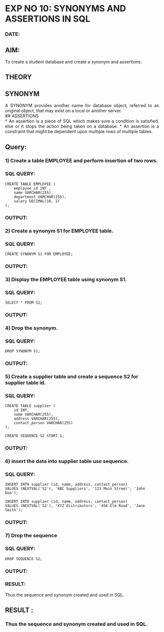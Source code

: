 # EXP NO 10: SYNONYMS AND ASSERTIONS IN SQL 
### DATE: 
## AIM:
To create a student database and create a synonym and assertions.

## THEORY
## SYNONYM
<div align="justify">
A SYNONYM provides another name for database object, referred to as original object, that may exist on a local or another server.
</div>
## ASSERTIONS
<div align="justify">
* An assertion is a piece of SQL which makes sure a condition is satisfied, else or it stops the action being taken on a database.
* An assertion is a constraint that might be dependent upon multiple rows of multiple tables.
</div>

## Query:
### 1) Create a table EMPLOYEE and perform insertion of two rows.

### SQL QUERY: 
```
CREATE TABLE EMPLOYEE (
    employee_id INT ,
    name VARCHAR(255),
    department VARCHAR(255),
    salary DECIMAL(10, 2)
);
```

### OUTPUT:

### 2) Create a synonym S1 for EMPLOYEE  table.

### SQL QUERY: 
```
CREATE SYNONYM S1 FOR EMPLOYEE;
```
### OUTPUT:


### 3) Display the EMPLOYEE  table using synonym S1.
 
### SQL QUERY: 
```
SELECT * FROM S1;
```

### OUTPUT:


### 4) Drop the synonym.

### SQL QUERY: 
```
DROP SYNONYM S1;
```

### OUTPUT:



### 5) Create a supplier table and create a sequence S2 for supplier table id.

### SQL QUERY: 
```
CREATE TABLE supplier (
    id INT,
    name VARCHAR(255),
    address VARCHAR(255),
    contact_person VARCHAR(255)
);

CREATE SEQUENCE S2 START 1;

```

### OUTPUT:


### 6) insert the data into supplier table use sequence.

### SQL QUERY: 
```
INSERT INTO supplier (id, name, address, contact_person)
VALUES (NEXTVAL('S2'), 'ABC Suppliers', '123 Main Street', 'John Doe');

INSERT INTO supplier (id, name, address, contact_person)
VALUES (NEXTVAL('S2'), 'XYZ Distributors', '456 Elm Road', 'Jane Smith');
```

### OUTPUT:
### 7) Drop the sequence

### SQL QUERY: 
```
DROP SEQUENCE S2;
```

### OUTPUT:

### RESULT:
Thus the sequence and synonym created and used in SQL.


## RESULT :
### Thus the sequence and synonym created and used in SQL.

